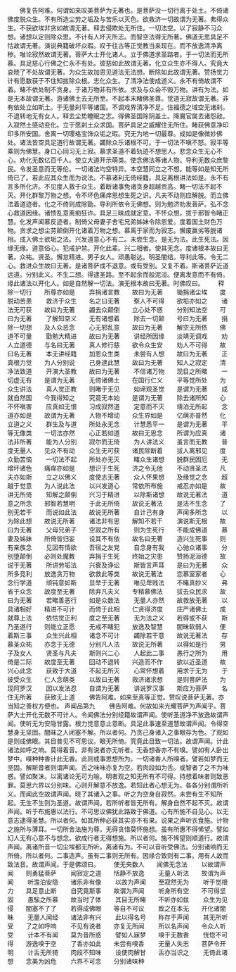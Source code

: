 <!-- { "loadSidebar": true } -->
　　佛复告阿难。何谓如来叹美菩萨为无著也。是菩萨没一切行离于处土。不倚诸佛度脱众生。不有所造尘劳之垢及与苦乐以灭色。欲救济一切故谓为无著。弗得众生。不获欲埃非贪如故谓无著。释去侵欺处无所住。一切法空。以了寂静不习众想。诸想以定则除众思。不计有人坏灭所志。而智空法得无所著。佛道无思具足不怙故谓无著。演说典籍破坏众瑕。叹于往古等正觉教当来现在。而不放逸清净离秽。唯论寂然故谓无著。菩萨大士开化诸人。立于佛道求圣路者。于一切法而无所慕。具足慈心行佛之仁永不有处。彼慈如此故谓无著。化立众生亦不得人。究竟大哀晓了不处故谓无著。为众生故加恩见道法无法想。断除如此故谓无著。赞扬觉力计有愿数获于不住知拔除众根。志化众生。了清净法使成道义。永不有倚故谓不着。睹不依处制不贪身。于诸万物非有所依。求及与众会不毁万物。讲有为法。如是无本故谓无著。游诸佛土去无所至。不起本末睹佛圣尊。觉道无寂故谓无著。非有依处立如斯土。于无量刹平等诸国。不调戏界清净不足。住福德之域空无诸刹。不退转地无有女人。释去尘势睡眠之志。得佛圣国除阴盖土。降魔官属去诸怨敌。入寂然土感动变化。立于愿刹土众求国。菩萨具足之威耀住无所住。睹获佛意净印印多所安国。舍离一切璎珞宝饰众垢之瑕。究无为地一切最尊。成如是像微妙佛处。诸法皆空具足道行故谓无著。蠲除众乐诸根不可。于一切法不嗔不怒。寂平等乘则为佛慧。身口心同习无上寂。慕求圣道不着轨迹不想思人。悲念众生无心不心。劝化无数亿百千人。使立大道开示萌类。使念佛法等诸人物。导利无数众庶黎民。令发圣意而无等伦。一切诸法均空特异。本空慧同立之不想。能等如是知无所倚已了。若此应其众生而为说法。不慕诸利无倚经籍。具足离根讲法如是。永不有言多所化济。不见度人救于众生。着断诸事免诸贪身超越贡高。睹一切法不起不灭。开化群黎万物之想。令不坏色痛痒思想生死之识。凡夫不动则应解脱。而立佛法着道迹者。化之不倚则成除勖。导利所依令无佛想。则为勉济劝发菩萨。弘不念心救道因缘。诸愦乱意离痴狂诈。具足三昧成就定意。不怀众想。拔于邪智令睹正慧。化发声闻慕反迹者。制倚父母妻子舍宅兄弟姊妹令除恩爱。度着国土财色万物。贪求之想尘劳颠倒开化诸着万物之想。慕离于家而为寂志。懈废羸劣等脱诸相。成入佛土欲垢之法。兴发道意心不有二。未尝生念。是无为法。此生死法。因缘无缘。道意俗心。犯戒护禁。开化此辈。兴二相者。使其无念。度诸根本故曰无著。众祐。贤圣。懈怠精进。男子女人。顽愚聪达。明圣闇结。导利此等。令无二心。救进众生故曰无著。是诸菩萨成不退意。或有受别。又复不着。斯诸菩萨近道远道。分别此义。不生二想。得逮圣路。至不起余而般泥洹。便离发意而不有倚。缘此诸法以开化人。如是自然解一切法。演无根本故曰无著。时佛叹曰。
　　释除一切行　　所尊亦如是
　　弃捐诸言教　　故曰为无著
　　锄捐诸尘埃　　度脱动苦患
　　救济于众生　　名之曰无著
　　察人不可得　　欲垢亦如之
　　诸法无可获　　故曰为无著
　　蠲去众颠倒　　立心处不惑
　　分别知法空　　可曰为无著
　　了解知空义　　无有诸想着
　　除去一切颠　　号曰为无著
　　捐除一切想　　及人众恶念
　　心无邪乱意　　故曰为无著
　　解空无所依　　佛道不可量
　　勖勉大精进　　故曰为无著
　　讲经所因缘　　淡靖无调戏
　　劝人立道德　　与名曰无著
　　真人修行慈　　欲令众生安
　　劝人不可得　　故曰名无著
　　本无讲经籍　　加恩众生类
　　未尝有人想　　故曰为无著
　　正真根力觉　　为人分别说
　　己身逮此慧　　故曰为无著
　　知人之寂定　　清净法致道
　　开演大圣教　　故曰为无著
　　不信诸万物　　现目之所睹
　　一切虚无有　　是谓为无著
　　无倚诸佛土　　在国行仁义
　　平等觉所处　　为众生讲法
　　真人觉正教　　则睹于无见
　　如谛观圣觉　　是谓为无著
　　成就自然国　　今我得知之
　　究竟无本始　　是谓为无著
　　除去诸所知　　心不怀嗔害
　　应真如无恨　　习成寂然道
　　定意而不灭　　靖泊无所起
　　念道亦如是　　故谓为无著
　　人物不增动　　众生界如是
　　亿萌亦普然　　化立道之义
　　群生及与道　　所处永无念
　　计慧悉平一　　是谓为无著
　　平等无像类　　一切法亦然
　　心正若如道　　故曰无思念
　　所谓为应真　　诸法非所著
　　能为人分别　　寂尔而无倚
　　为人讲法义　　虽言而无教
　　普度无量人　　见众不有动
　　众生无可获　　诸民除断着
　　拔人离邪见　　度众勤苦恼
　　一切法不起　　所处亦无灭
　　睹众生诸想　　脱群民困厄
　　无增坏诸色　　痛痒亦如是
　　想识于生死　　济之令无他
　　不动贤圣法　　凡夫亦如斯
　　立之以佛义　　度使志无著
　　众人怀果想　　及缘觉之念
　　超越于觉意　　为人说此法
　　以兴发道心　　常依所布施
　　戒忍亦如是　　故讲无所倚
　　知解之颠倒　　兴习于精进
　　以除斯诸想　　故说无著法
　　道意之所念　　邪智若慧明
　　于此无所倚　　故说无著法
　　是法不生念　　了别无若干
　　而说如此法　　故说无所著
　　自计己有身　　声闻多所念
　　以为除此想　　故说无所著
　　诸法非有思　　解知不若干
　　演说斯无根　　故曰为无著
　　父母兄弟子　　空寂之所有
　　则为生死行　　不能成佛道
　　慕妻及姊妹　　所倚皆归妄
　　设其不有依　　故名曰无著
　　造兴生死事　　则有亲族念
　　见因有情欲　　吾宿之友党
　　自念身有我　　心驰众诸事
　　分别堕颠倒　　必则处魔教
　　弃捐于生死　　终始之灾患
　　赞扬泥洹德　　故说于无著
　　所讲劳垢法　　兴衰及诤讼
　　斯皆言声耳　　是曰为无著
　　众所多竞利　　放逸贪万物
　　欲救此等类　　故说无著法
　　恋慕室家者　　心念行学道
　　顽钝意如斯　　显举于无著
　　唯见卑贱法　　不睹真妙义
　　弗省于众念　　故度至无著
　　除弃凡夫义　　专精慕佛法
　　拔去众民求　　故曰为无著
　　若睹善恶行　　如是众数法
　　无量人亦然　　故救放无著
　　以具诸相好　　精进不可计
　　而倚于此相　　仁贤得济度
　　庄严诸佛土　　成就尊上法
　　依怙觉正利　　度之至无著
　　无为法之义　　若得或不获
　　斯乃圣道行　　则能立正愿
　　无戒不睹犯　　放逸及智慧
　　闇昧软弱人　　便着斯三事
　　众生兴此相　　诸念不可计
　　蠲除若干意　　故说无著法
　　存慕圣众祐　　亦念于无德
　　分别凡人法　　故说无所著
　　以得如是行　　男子及女人
　　贤圣与凡夫　　斯则兴二心
　　人起此二事　　愚行之所为
　　用倚是二际　　故度至无著
　　回动不退转　　兴造而不作
　　欲以近圣道　　故兴心此念
　　获致于大道　　不起无所灭
　　心常怀想着　　用求于无为
　　于彼受众生　　仁人念萌类
　　以故曰无著　　救济诸求想
　　是则菩萨法　　为现阿罗汉
　　因以发法忍　　自谓为无著
　　讲说罗汉事　　斯应为菩萨
　　名住无所著　　获致无上道
　　佛告阿难。如来至真等正觉。赞叹说菩萨无著。亦当知之善权方便也。
声闻品第九
　　佛告阿难。何故如来光耀菩萨为声闻乎。菩萨大士开化无数不可计人。令闻佛法分别经籍故谓声闻。使听圣道净不放逸故谓声闻。使听无为安隐甘露。根力觉意意止意断。具足此事速至道慧故谓声闻。令得空慧身无坚固。闇昧之人闭塞不解。所以者何。乃贪己身诸入之事眼存为色。了观如是则成佛眼。其目普见不可思议。眼无所倚。究竟此目致一切法。故谓声闻。计此诸法如呼之响。莫得着音。非有说者亦无听者。无香想香亦不有嗅。譬如有人卧出梦中。嗅种种香计此无香。此则或事思想所为。一切诸香人所嗅者。譬若如梦而无坚固。解斯音者则谓声闻。舌之味味亦复为空。若肉段如为舌。或智者了之不为味惑。譬如聚沫。以离诸论无可为喻。明者观之知无所有不可得。持想着味者则致恶罪。莫思六界以分别味。心则开解意不放逸。若知此者心想无为。各各分别谓所听义。而闻此空故谓声闻。晓了其诸入之事。听之为空身自寂然。未尝有生不知所起。无生不生则为圣道。故谓声闻。若所听者皆无所有。解身自然不起不灭。故谓声闻。听于布施惠以法行。不可思议佛犹此路致于佛道。心有所施不自见心。以无意志逮得圣慧。所以者何。如其所种必获其实亦不有果。说果之声听衣食施。计物之施所与薄耳。一切所舍法施为尊。无得贪惜莫怀施想。虽有所惠不得悕望。譬如幻人无有心意不与想念。欲成行者无得想施。所以者何。施不悕望则顺道行。故谓声闻。离诸所音一切尘埃都无所听。离诸有为。不可以音听受佛法。分别诸响而无所倚。所以者何。二事造声。虽有二事则无所有。因缘合致则有二事。用有人故而致法音。故谓声闻。于是佛颂曰。
　　使无央数人　　闻佛无念法
　　以故谓声闻　　则勇猛菩萨
　　闻寂定之道　　恬静不放逸
　　无量人听法　　故谓为声闻
　　听澹泊安隐　　诸乐非有像
　　以故为声闻　　至寂然无为
　　听于觉根力　　具足意止断
　　自究竟斯事　　故谓为声闻
　　听身所有空　　不可得坚固
　　愚騃之所慕　　故当时了体
　　其目无所睹　　不听亦如兹
　　众生为见侵　　闇塞不了了
　　若得成佛眼　　等自不可议
　　致之在本无　　开化诸闇昧
　　无量人闻经　　诸法非有兴
　　此以得名号　　称存于声闻
　　其无所听受　　了之如呼响
　　不见有说者　　亦复无所闻
　　所以名声闻　　令众人听受
　　计本不有闻　　莫为音所惑
　　譬如人寐梦　　嗅于无数香
　　恍惚不可得　　游逸嗅于空
　　了香亦如此　　未尝有嗅香
　　无量人失志　　菩萨令开明
　　计舌无所猗　　肉段不知味
　　设使肉解甘　　舌亦当识之
　　无倚此诸想　　念美为凶危
　　六界不可念　　分别诸味种
